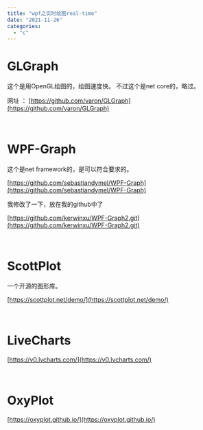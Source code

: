 ```yaml
---
title: "wpf之实时绘图real-time"
date: "2021-11-26"
categories: 
  - "c"
---
```


# GLGraph

这个是用OpenGL绘图的，绘图速度快。 不过这个是net core的，略过。

网址 ： [https://github.com/varon/GLGraph](https://github.com/varon/GLGraph)

 

# WPF-Graph

这个是net framework的，是可以符合要求的。

[https://github.com/sebastiandymel/WPF-Graph](https://github.com/sebastiandymel/WPF-Graph)

我修改了一下，放在我的github中了

[https://github.com/kerwinxu/WPF-Graph2.git](https://github.com/kerwinxu/WPF-Graph2.git)

 

# ScottPlot

一个开源的图形库。

[https://scottplot.net/demo/](https://scottplot.net/demo/)

 

# LiveCharts

[https://v0.lvcharts.com/](https://v0.lvcharts.com/)

 

# OxyPlot

[https://oxyplot.github.io/](https://oxyplot.github.io/)
